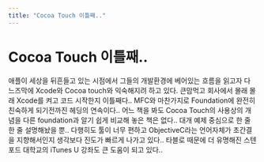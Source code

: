 ```yaml
---
title: "Cocoa Touch 이틀째.."
---
```

# Cocoa Touch 이틀째..

애플이 세상을 뒤흔들고 있는 시점에서 그들의 개발환경에 베어있는 흐름을 읽고자 다 느즈막에 Xcode와 Cocoa touch와 익숙해지려 하고 있다. 
큰맘먹고 회사에서 몰래 몰래 Xcode를 켜고 코드 시작한지 이틀째다..
MFC와 마찬가지로 Foundation에 완전히 친숙하게 되기전까진 헤딩의 연속이다..
어느 책을 봐도 Cocoa Touch의 사용상의 개념을 다른 foundation과 알기 쉽게 비교해 놓은 책은 없다..
대개 예제 중심으로 한 줄 한 줄 설명해놨을 뿐..
다행히도 툴이 너무 편하고 ObjectiveC라는 언어자체가 초간결을 지향해서인지 생각보다 진도가 빠르게 나가고 있다..
타블로 때문에 더 유명해진 스텐포드 대학교의 iTunes U 강좌도 큰 도움이 되고 있다..

